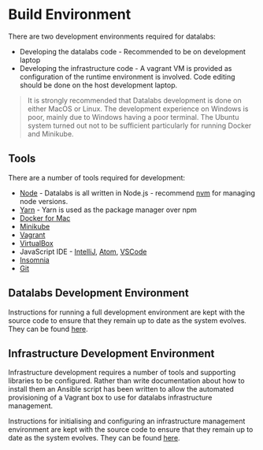 # Build Environment

There are two development environments required for datalabs:

* Developing the datalabs code - Recommended to be on development laptop
* Developing the infrastructure code - A vagrant VM is provided as configuration of the runtime environment is involved. Code editing should be done on the host development laptop.

> It is strongly recommended that Datalabs development is done on either MacOS or Linux.
The development experience on Windows is poor, mainly due to Windows having a poor
terminal. The Ubuntu system turned out not to be sufficient particularly for running
Docker and Minikube.

## Tools

There are a number of tools required for development:

* [Node](https://nodejs.org/en/) - Datalabs is all written in Node.js - recommend [nvm](https://github.com/creationix/nvm) for managing node versions.
* [Yarn](https://yarnpkg.com/lang/en/) - Yarn is used as the package manager over npm
* [Docker for Mac](https://www.docker.com/docker-mac)
* [Minikube](https://kubernetes.io/docs/tasks/tools/install-minikube/)
* [Vagrant](https://www.vagrantup.com/)
* [VirtualBox](https://www.virtualbox.org/)
* JavaScript IDE - [IntelliJ](https://www.jetbrains.com/idea/), [Atom](https://atom.io/), [VSCode](https://code.visualstudio.com/)
* [Insomnia](https://insomnia.rest/)
* [Git](https://git-scm.com/)

## Datalabs Development Environment

Instructions for running a full development environment are kept with the source code to
ensure that they remain up to date as the system evolves. They can be found [here](../../code/development-env/README.md).

## Infrastructure Development Environment

Infrastructure development requires a number of tools and supporting libraries to be
configured. Rather than write documentation about how to install them an Ansible script
has been written to allow the automated provisioning of a Vagrant box to use for
datalabs infrastructure management.

Instructions for initialising and configuring an infrastructure management environment
are kept with the source code to ensure that they remain up to date as the system
evolves. They can be found [here](../../code/provision/infrastructure/README.md).
